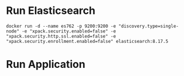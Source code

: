 # Run Elasticsearch
```shell
docker run -d --name es762 -p 9200:9200 -e "discovery.type=single-node" -e "xpack.security.enabled=false" -e "xpack.security.http.ssl.enabled=false" -e "xpack.security.enrollment.enabled=false" elasticsearch:8.17.5
```

# Run Application